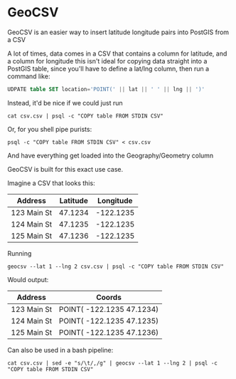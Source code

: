 # GeoCSV
GeoCSV is an easier way to insert latitude longitude pairs into PostGIS from a CSV

A lot of times, data comes in a CSV that contains a column for latitude, and a column for longitude
this isn't ideal for copying data straight into a PostGIS table, since you'll have to define a lat/lng column,
then run a command like:

```sql
UDPATE table SET location='POINT(' || lat || ' ' || lng || ')'
```

Instead, it'd be nice if we could just run
```shell script
cat csv.csv | psql -c "COPY table FROM STDIN CSV"
```
Or, for you shell pipe purists:
```shell script
psql -c "COPY table FROM STDIN CSV" < csv.csv
```

And have everything get loaded into the Geography/Geometry column

GeoCSV is built for this exact use case.

Imagine a CSV that looks this:

| Address        | Latitude |  Longitude |
|----------------|----------|------------|
| 123 Main St    | 47.1234  | -122.1235  |
| 124 Main St    | 47.1235  | -122.1235  |
| 125 Main St    | 47.1236  | -122.1235  |

Running
```shell script
geocsv --lat 1 --lng 2 csv.csv | psql -c "COPY table FROM STDIN CSV"
```

Would output:

| Address        | Coords                     |
|----------------|----------------------------|
| 123 Main St    | POINT( -122.1235  47.1234) |
| 124 Main St    | POINT( -122.1235  47.1235) |
| 125 Main St    | POINT( -122.1235  47.1236) |


Can also be used in a bash pipeline:
```shell script
cat csv.csv | sed -e "s/\t/,/g" | geocsv --lat 1 --lng 2 | psql -c "COPY table FROM STDIN CSV"
```
